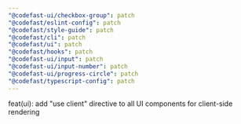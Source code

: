 ```yaml
---
"@codefast-ui/checkbox-group": patch
"@codefast/eslint-config": patch
"@codefast/style-guide": patch
"@codefast/cli": patch
"@codefast/ui": patch
"@codefast/hooks": patch
"@codefast-ui/input": patch
"@codefast-ui/input-number": patch
"@codefast-ui/progress-circle": patch
"@codefast/typescript-config": patch
---
```


feat(ui): add "use client" directive to all UI components for client-side rendering
